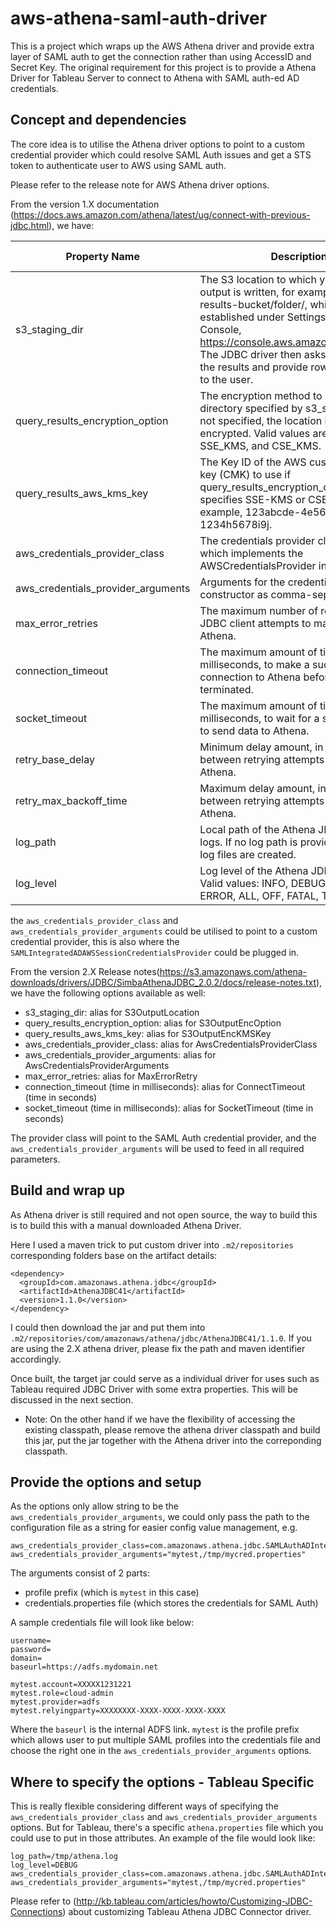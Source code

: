 # aws-athena-saml-auth-driver
This is a project which wraps up the AWS Athena driver and provide extra layer of SAML auth to get the connection rather than using AccessID and Secret Key.
The original requirement for this project is to provide a Athena Driver for Tableau Server to connect to Athena with SAML auth-ed AD credentials.

## Concept and dependencies
The core idea is to utilise the Athena driver options to point to a custom credential provider which could resolve SAML Auth issues and get a STS token to authenticate user to AWS using SAML auth.

Please refer to the release note for AWS Athena driver options.

From the version 1.X documentation (https://docs.aws.amazon.com/athena/latest/ug/connect-with-previous-jdbc.html), we have:

| Property Name | Description| Default Value| Is Required |
|---------------|------------|--------------|-------------|
| s3_staging_dir | The S3 location to which your query output is written, for example s3://query-results-bucket/folder/, which is established under Settings in the Athena Console, https://console.aws.amazon.com/athena/. The JDBC driver then asks Athena to read the results and provide rows of data back to the user. | N/A | Yes |
| query_results_encryption_option | The encryption method to use for the directory specified by s3_staging_dir. If not specified, the location is not encrypted. Valid values are SSE_S3, SSE_KMS, and CSE_KMS. | N/A | No |
| query_results_aws_kms_key | The Key ID of the AWS customer master key (CMK) to use if query_results_encryption_option specifies SSE-KMS or CSE-KMS. For example, 123abcde-4e56-56f7-g890-1234h5678i9j. | N/A | No |
| aws_credentials_provider_class | The credentials provider class name, which implements the AWSCredentialsProvider interface. | N/A | No |
| aws_credentials_provider_arguments | Arguments for the credentials provider constructor as comma-separated values. | N/A | No |
| max_error_retries | The maximum number of retries that the JDBC client attempts to make a request to Athena. | 10 | No |
| connection_timeout |  The maximum amount of time, in milliseconds, to make a successful connection to Athena before an attempt is terminated. | 10,000 | No |
| socket_timeout | The maximum amount of time, in milliseconds, to wait for a socket in order to send data to Athena. | 10,000 | No |
| retry_base_delay | Minimum delay amount, in milliseconds, between retrying attempts to connect Athena. | 100 | No |
| retry_max_backoff_time | Maximum delay amount, in milliseconds, between retrying attempts to connect to Athena. | 1000 | No|
| log_path | Local path of the Athena JDBC driver logs. If no log path is provided, then no log files are created. | N/A | No|
| log_level | Log level of the Athena JDBC driver logs. Valid values: INFO, DEBUG, WARN, ERROR, ALL, OFF, FATAL, TRACE. | N/A |No|


the `aws_credentials_provider_class` and `aws_credentials_provider_arguments` could be utilised to point to a custom credential provider, this is also where the `SAMLIntegratedADAWSSessionCredentialsProvider` could be plugged in.

From the version 2.X Release notes(https://s3.amazonaws.com/athena-downloads/drivers/JDBC/SimbaAthenaJDBC_2.0.2/docs/release-notes.txt), we have the following options available as well:

- s3_staging_dir: alias for S3OutputLocation
- query_results_encryption_option: alias for S3OutputEncOption
- query_results_aws_kms_key: alias for S3OutputEncKMSKey
- aws_credentials_provider_class: alias for AwsCredentialsProviderClass
- aws_credentials_provider_arguments: alias for AwsCredentialsProviderArguments
- max_error_retries: alias for MaxErrorRetry
- connection_timeout (time in milliseconds): alias for ConnectTimeout (time in seconds)
- socket_timeout (time in milliseconds): alias for SocketTimeout (time in seconds)

The provider class will point to the SAML Auth credential provider, and the `aws_credentials_provider_arguments` will be used to feed in all required parameters.

## Build and wrap up
As Athena driver is still required and not open source, the way to build this is to build this with a manual downloaded Athena Driver.

Here I used a maven trick to put custom driver into `.m2/repositories` corresponding folders base on the artifact details:

    <dependency>
      <groupId>com.amazonaws.athena.jdbc</groupId>
      <artifactId>AthenaJDBC41</artifactId>
      <version>1.1.0</version>
    </dependency>

I could then download the jar and put them into `.m2/repositories/com/amazonaws/athena/jdbc/AthenaJDBC41/1.1.0`. If you are using the 2.X athena driver, please fix the path and maven identifier accordingly.

Once built, the target jar could serve as a individual driver for uses such as Tableau required JDBC Driver with some extra properties. This will be discussed in the next section.

* Note: On the other hand if we have the flexibility of accessing the existing classpath, please remove the athena driver classpath and build this jar, put the jar together with the Athena driver into the correponding classpath.

## Provide the options and setup
As the options only allow string to be the `aws_credentials_provider_arguments`, we could only pass the path to the configuration file as a string for easier config value management, e.g.

    aws_credentials_provider_class=com.amazonaws.athena.jdbc.SAMLAuthADIntegratedAWSSessionCredentialsProvider
    aws_credentials_provider_arguments="mytest,/tmp/mycred.properties"

The arguments consist of 2 parts:

- profile prefix (which is `mytest` in this case)
- credentials.properties file (which stores the credentials for SAML Auth)

A sample credentials file will look like below:

    username=
    password=
    domain=
    baseurl=https://adfs.mydomain.net

    mytest.account=XXXXX1231221
    mytest.role=cloud-admin
    mytest.provider=adfs
    mytest.relyingparty=XXXXXXXX-XXXX-XXXX-XXXX-XXXX

Where the `baseurl` is the internal ADFS link. `mytest` is the profile prefix which allows user to put multiple SAML profiles into the credentials file and choose the right one in the `aws_credentials_provider_arguments` options.

## Where to specify the options - Tableau Specific
This is really flexible considering different ways of specifying the `aws_credentials_provider_class` and `aws_credentials_provider_arguments` options. But for Tableau, there's a specific `athena.properties` file which you could use to put in those attributes. An example of the file would look like:

    log_path=/tmp/athena.log
    log_level=DEBUG
    aws_credentials_provider_class=com.amazonaws.athena.jdbc.SAMLAuthADIntegratedAWSSessionCredentialsProvider
    aws_credentials_provider_arguments="mytest,/tmp/mycred.properties"

Please refer to (http://kb.tableau.com/articles/howto/Customizing-JDBC-Connections) about customizing Tableau Athena JDBC Connector driver.